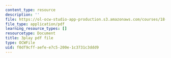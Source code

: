 ```yaml
---
content_type: resource
description: ''
file: https://ol-ocw-studio-app-production.s3.amazonaws.com/courses/18-065-matrix-methods-in-data-analysis-signal-processing-and-machine-learning-spring-2018/f0df9cffaefee7c5200e1c3731c3ddd9_Cx5Z-OslNWE.pdf
file_type: application/pdf
learning_resource_types: []
resourcetype: Document
title: 3play pdf file
type: OCWFile
uid: f0df9cff-aefe-e7c5-200e-1c3731c3ddd9
---
```

